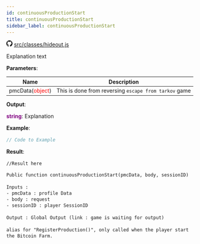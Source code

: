 ```yaml
---
id: continuousProductionStart
title: continuousProductionStart
sidebar_label: continuousProductionStart
---
```


![](/img/github.png) [src/classes/hideout.js](https://github.com/TrustedSourceLeaks/LeakedServer/blob/master/src/classes/hideout.js#L3)

Explanation text

**Parameters**:

Name  |   Description 
----------- |   -----------
pmcData(<font color="red">object</font>)  |   This is done from reversing `escape from tarkov` game


**Output**:

**<font color="purple">string</font>**: Explanation


**Example**:
```js
// Code to Example
```

**Result**:
```
//Result here
```

```
Public function continuousProductionStart(pmcData, body, sessionID) 

Inputs :
- pmcData : profile Data 
- body : request
- sessionID : player SessionID

Output : Global Output (link : game is waiting for output)

alias for "RegisterProduction()", only called when the player start the Bitcoin Farm.
```
